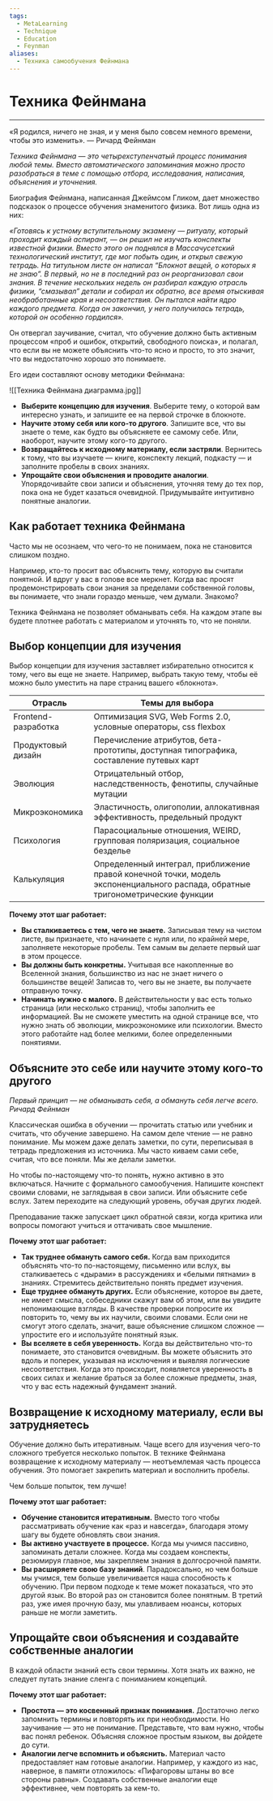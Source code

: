 ```yaml
---
tags:
  - MetaLearning
  - Technique
  - Education
  - Feynman
aliases:
  - Техника самообучения Фейнмана
---
```

# Техника Фейнмана
---

«Я родился, ничего не зная, и у меня было совсем немного времени, чтобы это изменить». — Ричард Фейнман

*Техника Фейнмана — это четырехступенчатый процесс понимания любой темы. Вместо автоматического запоминания можно просто разобраться в теме с помощью отбора, исследования, написания, объяснения и уточнения.*

Биография Фейнмана, написанная Джеймсом Гликом, дает множество подсказок о процессе обучения знаменитого физика. Вот лишь одна из них:

*«Готовясь к устному вступительному экзамену — ритуалу, который проходит каждый аспирант, — он решил не изучать конспекты известной физики. Вместо этого он поднялся в Массачусетский технологический институт, где мог побыть один, и открыл свежую тетрадь. На титульном листе он написал “Блокнот вещей, о которых я не знаю”. В первый, но не в последний раз он реорганизовал свои знания. В течение нескольких недель он разбирал каждую отрасль физики, “смазывал” детали и собирал их обратно, все время отыскивая необработанные края и несоответствия. Он пытался найти ядро каждого предмета. Когда он закончил, у него получилась тетрадь, которой он особенно гордился».*

Он отвергал заучивание, считал, что обучение должно быть активным процессом «проб и ошибок, открытий, свободного поиска», и полагал, что если вы не можете объяснить что-то ясно и просто, то это значит, что вы недостаточно хорошо это понимаете.

Его идеи составляют основу методики Фейнмана:

![[Техника Фейнмана диаграмма.jpg]]

- **Выберите концепцию для изучения**. Выберите тему, о которой вам интересно узнать, и запишите ее на первой строчке в блокноте.
- **Научите этому себя или кого-то другого**. Запишите все, что вы знаете о теме, как будто вы объясняете ее самому себе. Или, наоборот, научите этому кого-то другого.
- **Возвращайтесь к исходному материалу, если застряли**. Вернитесь к тому, что вы изучаете — книге, конспекту лекций, подкасту — и заполните пробелы в своих знаниях.
- **Упрощайте свои объяснения и проводите аналогии**. Упорядочивайте свои записи и объяснения, уточняя тему до тех пор, пока она не будет казаться очевидной. Придумывайте интуитивно понятные аналогии.


## **Как работает техника Фейнмана**

Часто мы не осознаем, что чего-то не понимаем, пока не становится слишком поздно.

Например, кто-то просит вас объяснить тему, которую вы считали понятной. И вдруг у вас в голове все меркнет. Когда вас просят продемонстрировать свои знания за пределами собственной головы, вы понимаете, что знали гораздо меньше, чем думали. Знакомо?

Техника Фейнмана не позволяет обманывать себя. На каждом этапе вы будете плотнее работать с материалом и уточнять то, что не поняли.



## **Выбор концепции для изучения**

Выбор концепции для изучения заставляет избирательно относится к тому, чего вы еще не знаете. Например, выбрать такую тему, чтобы её можно было уместить на паре страниц вашего «блокнота».

| Отрасль             | Темы для выбора                                                                                                                 |
| ------------------- | ------------------------------------------------------------------------------------------------------------------------------- |
| Frontend-разработка | Оптимизация SVG, Web Forms 2.0, условные операторы, css flexbox                                                                 |
| Продуктовый дизайн  | Перечисление атрибутов, бета-прототипы, доступная типографика, составление путевых карт                                         |
| Эволюция            | Отрицательный отбор, наследственность, фенотипы, случайные мутации                                                              |
| Микроэкономика      | Эластичность, олигополии, аллокативная эффективность, предельный продукт                                                        |
| Психология          | Парасоциальные отношения, WEIRD, групповая поляризация, социальное безделье                                                     |
| Калькуляция         | Определенный интеграл, приближение правой конечной точки, модель экспоненциального распада, обратные тригонометрические функции |

**Почему этот шаг работает:**

- **Вы сталкиваетесь с тем, чего не знаете.** Записывая тему на чистом листе, вы признаете, что начинаете с нуля или, по крайней мере, заполняете некоторые пробелы. Тем самым вы делаете первый шаг в этом процессе.
- **Вы должны быть конкретны.** Учитывая все накопленные во Вселенной знания, большинство из нас не знает ничего о большинстве вещей! Записав то, чего вы не знаете, вы получаете отправную точку.
- **Начинать нужно с малого.** В действительности у вас есть только страница (или несколько страниц), чтобы заполнить ее информацией. Вы не сможете уместить на одной странице все, что нужно знать об эволюции, микроэкономике или психологии. Вместо этого работайте над более мелкими, более определенными понятиями.



## **Объясните это себе или научите этому кого-то другого**

*Первый принцип — не обманывать себя, а обмануть себя легче всего. Ричард Фейнман*

Классическая ошибка в обучении — прочитать статью или учебник и считать, что обучение завершено. На самом деле чтение — не равно понимание. Мы можем даже делать заметки, по сути, переписывая в тетрадь предложения из источника. Мы часто киваем сами себе, считая, что все поняли. Мы же делали заметки.

Но чтобы по-настоящему что-то понять, нужно активно в это включаться. Начните с формального самообучения. Напишите конспект своими словами, не заглядывая в свои записи. Или объясните себе вслух. Затем переходите на следующий уровень, обучая других людей.

Преподавание также запускает цикл обратной связи, когда критика или вопросы помогают учиться и оттачивать свое мышление.

**Почему этот шаг работает:**

- **Так труднее обмануть самого себя.** Когда вам приходится объяснять что-то по-настоящему, письменно или вслух, вы сталкиваетесь с «дырами» в рассуждениях и «белыми пятнами» в знаниях. Стремитесь действительно понять предмет изучения.
- **Еще труднее обмануть других.** Если объяснение, которое вы даете, не имеет смысла, собеседники скажут вам об этом, или вы увидите непонимающие взгляды. В качестве проверки попросите их повторить то, чему вы их научили, своими словами. Если они не смогут этого сделать, значит, ваше объяснение слишком сложное — упростите его и используйте понятный язык.
- **Вы вселяете в себя уверенность.** Когда вы действительно что-то понимаете, это становится очевидным. Вы можете объяснить это вдоль и поперек, указывая на исключения и выявляя логические несоответствия. Когда это происходит, появляется уверенность в своих силах и желание браться за более сложные предметы, зная, что у вас есть надежный фундамент знаний.



## **Возвращение к исходному материалу, если вы затрудняетесь**

Обучение должно быть итеративным. Чаще всего для изучения чего-то сложного требуется несколько попыток. В технике Фейнмана возвращение к исходному материалу — неотъемлемая часть процесса обучения. Это помогает закрепить материал и восполнить пробелы.

Чем больше попыток, тем лучше!

**Почему этот шаг работает:**

- **Обучение становится итеративным.** Вместо того чтобы рассматривать обучение как «раз и навсегда», благодаря этому шагу вы будете обновлять свои знания.
- **Вы активно участвуете в процессе.** Когда мы учимся пассивно, запоминать детали сложнее. Когда мы создаем конспекты, резюмируя главное, мы закрепляем знания в долгосрочной памяти.
- **Вы расширяете свою базу знаний**. Парадоксально, но чем больше мы учимся, тем больше увеличивается наша способность к обучению. При первом подходе к теме может показаться, что это другой язык. Во второй раз он становится более понятным. В третий раз, уже имея прочную базу, мы улавливаем нюансы, которых раньше не могли заметить.



## **Упрощайте свои объяснения и создавайте собственные аналогии**

В каждой области знаний есть свои термины. Хотя знать их важно, не следует путать знание сленга с пониманием концепций.

**Почему этот шаг работает:**

- **Простота — это косвенный признак понимания.** Достаточно легко запомнить термины и повторять их при необходимости. Но заучивание — это не понимание. Представьте, что вам нужно, чтобы вас понял ребенок. Объясняя сложное простым языком, вы дойдете до сути.
- **Аналогии легче вспомнить и объяснить.** Материал часто предоставляет нам готовые аналогии. Например, у каждого из нас, наверное, в памяти отложилось: «Пифагоровы штаны во все стороны равны». Создавать собственные аналогии еще эффективнее, чем повторять за кем-то.
